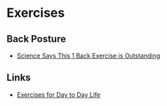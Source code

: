 # Exercises

## Back Posture

- [Science Says This 1 Back Exercise is Outstanding](https://www.youtube.com/watch?v=lXQ2V0XfI_M)

## Links

- [Exercises for Day to Day Life](https://www.webshealth.com/health/nine-exercises-for-every-one/)
